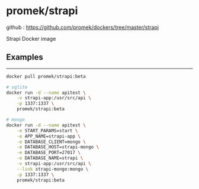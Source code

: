 # promek/strapi

github : https://github.com/promek/dockers/tree/master/strapi

Strapi Docker image

## Examples

-----------------------
```bash
docker pull promek/strapi:beta

# sqlite
docker run -d --name apitest \
    -v strapi-app:/usr/src/api \
    -p 1337:1337 \
    promek/strapi:beta

# mongo
docker run -d --name apitest \
    -e START_PARAMS=start \
    -e APP_NAME=strapi-app \
    -e DATABASE_CLIENT=mongo \
    -e DATABASE_HOST=strapi-mongo \
    -e DATABASE_PORT=27017 \
    -e DATABASE_NAME=strapi \
    -v strapi-app:/usr/src/api \
    --link strapi-mongo:mongo \
    -p 1337:1337 \
    promek/strapi:beta
```

